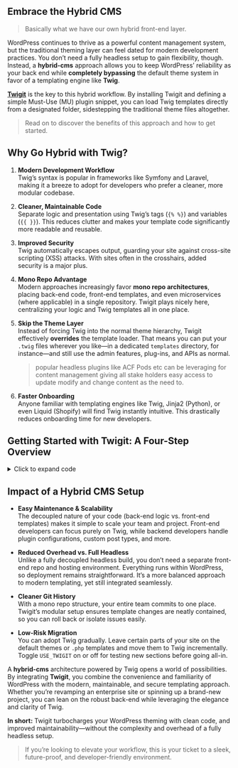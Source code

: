 ## Embrace the **Hybrid CMS**

> Basically what we have our own hybrid front-end layer.

WordPress continues to thrive as a powerful content management system, but the traditional theming layer can feel dated for modern development practices. You don’t need a fully headless setup to gain flexibility, though. Instead, a **hybrid-cms** approach allows you to keep WordPress’ reliability as your back end while **completely bypassing** the default theme system in favor of a templating engine like **Twig**.

[**Twigit**](https://github.com/devuri/twigit) is the key to this hybrid workflow. By installing Twigit and defining a simple Must-Use (MU) plugin snippet, you can load Twig templates directly from a designated folder, sidestepping the traditional theme files altogether.

> Read on to discover the benefits of this approach and how to get started.

## Why Go Hybrid with Twig?

1. **Modern Development Workflow**  
   Twig’s syntax is popular in frameworks like Symfony and Laravel, making it a breeze to adopt for developers who prefer a cleaner, more modular codebase.

2. **Cleaner, Maintainable Code**  
   Separate logic and presentation using Twig’s tags (`{% %}`) and variables (`{{ }}`). This reduces clutter and makes your template code significantly more readable and reusable.

3. **Improved Security**  
   Twig automatically escapes output, guarding your site against cross-site scripting (XSS) attacks. With sites often in the crosshairs, added security is a major plus.

4. **Mono Repo Advantage**  
   Modern approaches increasingly favor **mono repo architectures**, placing back-end code, front-end templates, and even microservices (where applicable) in a single repository. Twigit plays nicely here, centralizing your logic and Twig templates all in one place.

5. **Skip the Theme Layer**  
   Instead of forcing Twig into the normal theme hierarchy, Twigit effectively **overrides** the template loader. That means you can put your `.twig` files wherever you like—in a dedicated `templates` directory, for instance—and still use the admin features, plug-ins, and APIs as normal.

   > popular headless plugins like ACF Pods etc can be leveraging for content management giving all stake holders easy access to update modify and change content as the need to.

6. **Faster Onboarding**  
   Anyone familiar with templating engines like Twig, Jinja2 (Python), or even Liquid (Shopify) will find Twig instantly intuitive. This drastically reduces onboarding time for new developers.

## Getting Started with Twigit: A Four-Step Overview
<details>
  <summary>Click to expand code</summary>

  ### 1. Install Twigit via Composer

Begin by installing Twigit into your project root using Composer:

```bash
composer require devuri/twigit
```

This command adds Twigit and Twig to your project’s `vendor` directory. Composer ensures all dependencies remain version-controlled, making it easy to keep your environment consistent across teams and deployments.

### 2. Configure Twigit in a Must-Use Plugin (MU Plugin)

In WordPress, **Must-Use plugins** load automatically, making them perfect for hooking Twigit into your site early. Create (or edit) an MU plugin in `wp-content/mu-plugins/twigit-loader.php`:

```php
<?php
// Only load Twigit if a specific constant is defined.
if (\defined('USE_TWIGIT') && true === \constant('USE_TWIGIT')) {
    // Initialize Twigit and point it to your main project path.
    $twig = Twigit\Twigit::init('path/to/mysite', ['autoescape' => 'html']);

    // Override the default template loading with Twigit.
    $twig->templateFilter();
}
```

Finally, in your `wp-config.php` (or elsewhere), define the constant to enable Twigit:

```php
define('USE_TWIGIT', true);
```

With `USE_TWIGIT` set to `true`, Twigit becomes the default template engine, handling requests in place of the traditional theme loader.

### 3. Organize Your Templates

Create a **`templates`** folder in your project (e.g., `mysite/templates/`), and place your `.twig` files there. A basic setup might look like this:

```
mysite/
└── templates/
    ├── base.twig
    ├── header.twig
    └── footer.twig
```

You can even copy base templates from [Twigit’s GitHub repository](https://github.com/devuri/twigit/tree/main/src/templates) to jump-start your workflow.

### 4. Build Your Twig Templates

Twig is quite straightforward. Here’s a minimal example of a `base.twig`:

```twig
<!DOCTYPE html>
<html lang="en">
<head>
    <title>{{ title }}</title>
</head>
<body>
    {% block content %}
    {% endblock %}
</body>
</html>
```

In your other Twig files, you can extend `base.twig` and override the `content` block with page-specific HTML. For instance:

```twig
{% extends "base.twig" %}

{% block content %}
    <h1>Hello, {{ site_name }}!</h1>
{% endblock %}
```

You can pass variables like `{{ title }}`, `{{ site_name }}`, or even arrays of posts by hooking into WordPress functions in your MU plugin or theme logic, then passing them to Twig accordingly.
</details>

## Impact of a Hybrid CMS Setup

- **Easy Maintenance & Scalability**  
  The decoupled nature of your code (back-end logic vs. front-end templates) makes it simple to scale your team and project. Front-end developers can focus purely on Twig, while backend developers handle plugin configurations, custom post types, and more.

- **Reduced Overhead vs. Full Headless**  
  Unlike a fully decoupled headless build, you don’t need a separate front-end repo and hosting environment. Everything runs within WordPress, so deployment remains straightforward. It’s a more balanced approach to modern templating, yet still integrated seamlessly.

- **Cleaner Git History**  
  With a mono repo structure, your entire team commits to one place. Twigit’s modular setup ensures template changes are neatly contained, so you can roll back or isolate issues easily.

- **Low-Risk Migration**  
  You can adopt Twig gradually. Leave certain parts of your site on the default themes or `.php` templates and move them to Twig incrementally. Toggle `USE_TWIGIT` on or off for testing new sections before going all-in.

A **hybrid-cms** architecture powered by Twig opens a world of possibilities. By integrating **Twigit**, you combine the convenience and familiarity of WordPress with the modern, maintainable, and secure templating approach. Whether you’re revamping an enterprise site or spinning up a brand-new project, you can lean on the robust back-end while leveraging the elegance and clarity of Twig.

**In short:** Twigit turbocharges your WordPress theming with clean code, and improved maintainability—without the complexity and overhead of a fully headless setup.

> If you’re looking to elevate your workflow, this is your ticket to a sleek, future-proof, and developer-friendly environment.
